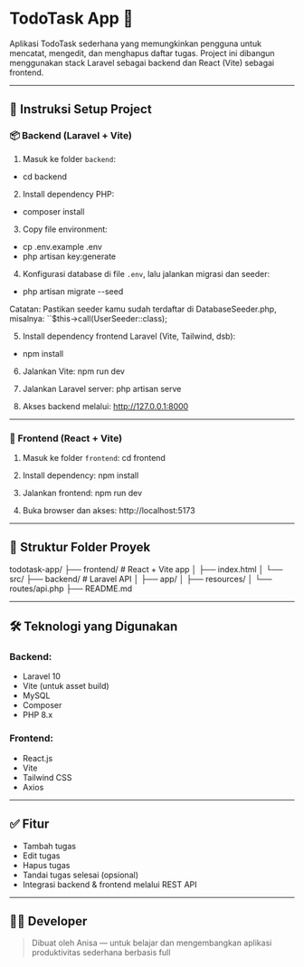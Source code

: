 # TodoTask App 📝

Aplikasi TodoTask sederhana yang memungkinkan pengguna untuk mencatat, mengedit, dan menghapus daftar tugas. Project ini dibangun menggunakan stack Laravel sebagai backend dan React (Vite) sebagai frontend.

---

## 🚀 Instruksi Setup Project

### 📦 Backend (Laravel + Vite)

1. Masuk ke folder `backend`:
- cd backend

2. Install dependency PHP:
- composer install

3. Copy file environment:
- cp .env.example .env
- php artisan key:generate

4. Konfigurasi database di file `.env`, lalu jalankan migrasi dan seeder:
- php artisan migrate --seed

Catatan: Pastikan seeder kamu sudah terdaftar di DatabaseSeeder.php, misalnya:
``$this->call(UserSeeder::class);

5. Install dependency frontend Laravel (Vite, Tailwind, dsb):
- npm install


6. Jalankan Vite:
npm run dev

7. Jalankan Laravel server:
php artisan serve

8. Akses backend melalui:
http://127.0.0.1:8000


---

### 🎨 Frontend (React + Vite)

1. Masuk ke folder `frontend`:
cd frontend

2. Install dependency:
npm install

3. Jalankan frontend:
npm run dev

4. Buka browser dan akses:
http://localhost:5173

---

## 📁 Struktur Folder Proyek

todotask-app/
├── frontend/ # React + Vite app
│ ├── index.html
│ └── src/
├── backend/ # Laravel API
│ ├── app/
│ ├── resources/
│ └── routes/api.php
├── README.md

---

## 🛠️ Teknologi yang Digunakan

### Backend:
- Laravel 10
- Vite (untuk asset build)
- MySQL
- Composer
- PHP 8.x

### Frontend:
- React.js
- Vite
- Tailwind CSS
- Axios

---

## ✅ Fitur

- Tambah tugas
- Edit tugas
- Hapus tugas
- Tandai tugas selesai (opsional)
- Integrasi backend & frontend melalui REST API

---

## 🧑‍💻 Developer

> Dibuat oleh Anisa — untuk belajar dan mengembangkan aplikasi produktivitas sederhana berbasis full